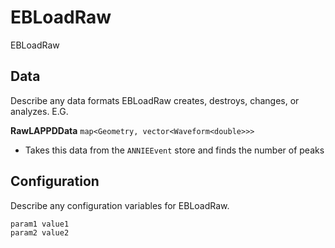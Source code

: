 # EBLoadRaw

EBLoadRaw

## Data

Describe any data formats EBLoadRaw creates, destroys, changes, or analyzes. E.G.

**RawLAPPDData** `map<Geometry, vector<Waveform<double>>>`
* Takes this data from the `ANNIEEvent` store and finds the number of peaks


## Configuration

Describe any configuration variables for EBLoadRaw.

```
param1 value1
param2 value2
```
